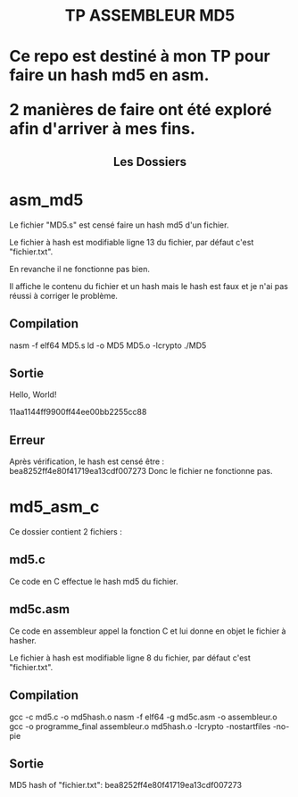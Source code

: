 <h1 align="center">TP ASSEMBLEUR MD5<h1>

Ce repo est destiné à mon TP pour faire un hash md5 en asm.

2 manières de faire ont été exploré afin d'arriver à mes fins. 

<h2 align="center">Les Dossiers<h2>

# asm_md5
Le fichier "MD5.s" est censé faire un hash md5 d'un fichier. 

Le fichier à hash est modifiable ligne 13 du fichier, par défaut c'est "fichier.txt".

En revanche il ne fonctionne pas bien. 

Il affiche le contenu du fichier et un hash mais le hash est faux et je n'ai pas réussi à corriger le problème.

## Compilation 
nasm -f elf64 MD5.s
ld -o MD5 MD5.o -lcrypto
./MD5

## Sortie
Hello, World!

11aa1144ff9900ff44ee00bb2255cc88

## Erreur 
Après vérification, le hash est censé être : bea8252ff4e80f41719ea13cdf007273
Donc le fichier ne fonctionne pas. 

# md5_asm_c
Ce dossier contient 2 fichiers : 

## md5.c
Ce code en C effectue le hash md5 du fichier. 

## md5c.asm 
Ce code en assembleur appel la fonction C et lui donne en objet le fichier à hasher. 

Le fichier à hash est modifiable ligne 8 du fichier, par défaut c'est "fichier.txt".

## Compilation 
gcc -c md5.c -o md5hash.o
nasm -f elf64 -g md5c.asm -o assembleur.o
gcc -o programme_final assembleur.o md5hash.o -lcrypto -nostartfiles -no-pie

## Sortie 
MD5 hash of "fichier.txt": bea8252ff4e80f41719ea13cdf007273
